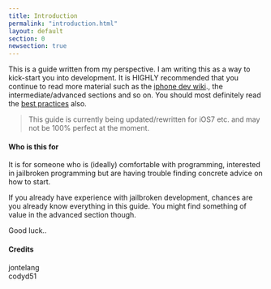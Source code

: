 ```yaml
---
title: Introduction
permalink: "introduction.html"
layout: default
section: 0
newsection: true
---
```



This is a guide written from my perspective. I am writing this as a way to kick-start you into development. It is HIGHLY recommended that you continue to read more material such as the [iphone dev wiki](http://iphonedevwiki.net/)., the intermediate/advanced sections and so on. You should most definitely read the [best practices](http://www.google.se/) also.

> This guide is currently being updated/rewritten for iOS7 etc. and may not be 100% perfect at the moment.

#### Who is this for

It is for someone who is (ideally) comfortable with programming, interested in jailbroken programming but are having trouble finding concrete advice on how to start. 

If you already have experience with jailbroken development, chances are you already know everything in this guide. You might find something of value in the advanced section though.

Good luck..

#### Credits

jontelang  
codyd51